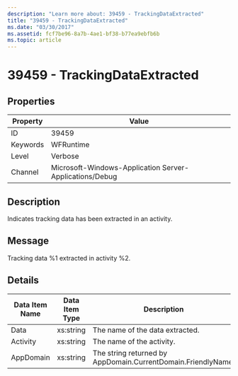 ```yaml
---
description: "Learn more about: 39459 - TrackingDataExtracted"
title: "39459 - TrackingDataExtracted"
ms.date: "03/30/2017"
ms.assetid: fcf7be96-8a7b-4ae1-bf38-b77ea9ebfb6b
ms.topic: article
---
```

# 39459 - TrackingDataExtracted

## Properties

| Property | Value |
| - | - |
|ID|39459|  
|Keywords|WFRuntime|  
|Level|Verbose|  
|Channel|Microsoft-Windows-Application Server-Applications/Debug|  
  
## Description  

 Indicates tracking data has been extracted in an activity.  
  
## Message  

 Tracking data %1 extracted in activity %2.  
  
## Details  
  
|Data Item Name|Data Item Type|Description|  
|--------------------|--------------------|-----------------|  
|Data|xs:string|The name of the data extracted.|  
|Activity|xs:string|The name of the activity.|  
|AppDomain|xs:string|The string returned by AppDomain.CurrentDomain.FriendlyName.|
